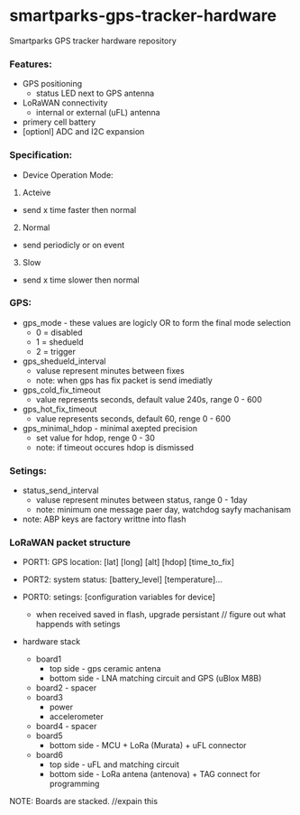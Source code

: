 # smartparks-gps-tracker-hardware
Smartparks GPS tracker hardware repository

### Features:
* GPS positioning
  * status LED next to GPS antenna
* LoRaWAN connectivity
  * internal or external (uFL) antenna 
* primery cell battery
* [optionl] ADC and I2C expansion

### Specification:
* Device Operation Mode:
 1. Acteive
   * send x time faster then normal
 2. Normal
   * send periodicly or on event
 3. Slow
   * send x time slower then normal

### GPS:
 * gps_mode - these values are logicly OR to form the final mode selection
   * 0 = disabled
   * 1 = shedueld
   * 2 = trigger
 * gps_shedueld_interval
   * valuse represent minutes between fixes
   * note: when gps has fix packet is send imediatly
 * gps_cold_fix_timeout
   * value represents seconds, default value 240s, range 0 - 600
 * gps_hot_fix_timeout
   * value represents seconds, default 60, renge 0 - 600
 * gps_minimal_hdop - minimal axepted precision
   * set value for hdop, renge 0 - 30
   * note: if timeout occures hdop is dismissed
   
### Setings:
 * status_send_interval
   * valuse represent minutes between status, range 0 - 1day
   * note: minimum one message paer day, watchdog sayfy machanisam
 * note: ABP keys are factory writtne into flash
 
### LoRaWAN packet structure
 * PORT1: GPS location: [lat] [long] [alt] [hdop] [time_to_fix]
 * PORT2: system status: [battery_level] [temperature]...
 * PORT0: setings: [configuration variables for device]
   * when received saved in flash, upgrade persistant // figure out what happends with setings
   

 

* hardware stack
  * board1 
    * top side - gps ceramic antena
    * bottom side - LNA matching circuit and GPS (uBlox M8B)
  * board2 - spacer
  * board3
    * power 
    * accelerometer
  * board4 - spacer
  * board5
    * bottom side - MCU + LoRa (Murata) + uFL connector
  * board6
    * top side - uFL and matching circuit
    * bottom side - LoRa antena (antenova) + TAG connect for programming
  
NOTE: Boards are stacked. //expain this

